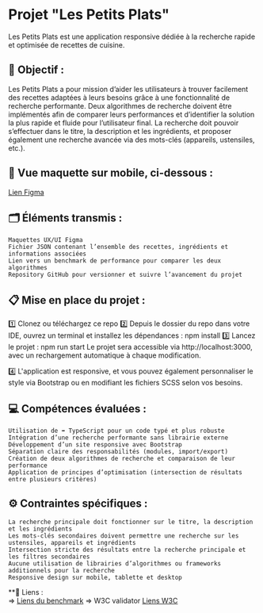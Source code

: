 # Projet "Les Petits Plats" </br>

Les Petits Plats est une application responsive dédiée à la recherche rapide et optimisée de recettes de cuisine.

## 🎯 Objectif : </br>

Les Petits Plats a pour mission d’aider les utilisateurs à trouver facilement des recettes adaptées à leurs besoins grâce à une fonctionnalité de recherche performante. Deux algorithmes de recherche doivent être implémentés afin de comparer leurs performances et d’identifier la solution la plus rapide et fluide pour l’utilisateur final. La recherche doit pouvoir s’effectuer dans le titre, la description et les ingrédients, et proposer également une recherche avancée via des mots-clés (appareils, ustensiles, etc.).

## 📱 Vue maquette sur mobile, ci-dessous : </br>

[Lien Figma](https://www.figma.com/file/xqeE1ZKlHUWi2Efo8r73NK)

## 🗂️ Éléments transmis : </br>

    Maquettes UX/UI Figma
    Fichier JSON contenant l’ensemble des recettes, ingrédients et informations associées
    Lien vers un benchmark de performance pour comparer les deux algorithmes
    Repository GitHub pour versionner et suivre l’avancement du projet

## 📋 Mise en place du projet : </br>

1️⃣ Clonez ou téléchargez ce repo
2️⃣ Depuis le dossier du repo dans votre IDE, ouvrez un terminal et installez les dépendances :
npm install
3️⃣ Lancez le projet :
npm run start
Le projet sera accessible via http://localhost:3000, avec un rechargement automatique à chaque modification.

4️⃣ L'application est responsive, et vous pouvez également personnaliser le style via Bootstrap ou en modifiant les fichiers SCSS selon vos besoins.

## 💻 Compétences évaluées : </br>

    Utilisation de ➡️ TypeScript pour un code typé et plus robuste
    Intégration d’une recherche performante sans librairie externe
    Développement d’un site responsive avec Bootstrap
    Séparation claire des responsabilités (modules, import/export)
    Création de deux algorithmes de recherche et comparaison de leur performance
    Application de principes d’optimisation (intersection de résultats entre plusieurs critères)

## ⚙️ Contraintes spécifiques : </br>

    La recherche principale doit fonctionner sur le titre, la description et les ingrédients
    Les mots-clés secondaires doivent permettre une recherche sur les ustensiles, appareils et ingrédients
    Intersection stricte des résultats entre la recherche principale et les filtres secondaires
    Aucune utilisation de librairies d’algorithmes ou frameworks additionnels pour la recherche
    Responsive design sur mobile, tablette et desktop

**🔗 Liens : </br>
=> 
[Liens du benchmark](https://jsben.ch/uTLlJ)
=> W3C validator 
[Liens W3C](https://jsben.ch/uTLlJ)




